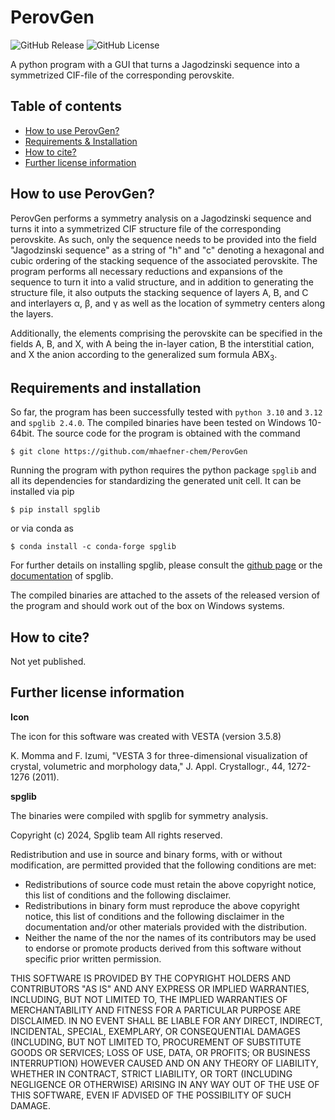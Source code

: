 # PerovGen
![GitHub Release](https://img.shields.io/github/v/release/mhaefner-chem/PerovGen?include_prereleases) ![GitHub License](https://img.shields.io/github/license/mhaefner-chem/PerovGen)

A python program with a GUI that turns a Jagodzinski sequence into a symmetrized CIF-file of the corresponding perovskite.

## Table of contents

- [How to use PerovGen?](#how-to-use-perovgen)
- [Requirements & Installation](#requirements-and-installation)
- [How to cite?](#how-to-cite)
- [Further license information](#further-license-information)

## How to use PerovGen?
PerovGen performs a symmetry analysis on a Jagodzinski sequence and turns it into a symmetrized CIF structure file of the corresponding perovskite. As such, only the sequence needs to be provided into the field "Jagodzinski sequence" as a string of "h" and "c" denoting a hexagonal and cubic ordering of the stacking sequence of the associated perovskite. The program performs all necessary reductions and expansions of the sequence to turn it into a valid structure, and in addition to generating the structure file, it also outputs the stacking sequence of layers A, B, and C and interlayers α, β, and γ as well as the location of symmetry centers along the layers.

Additionally, the elements comprising the perovskite can be specified in the fields A, B, and X, with A being the in-layer cation, B the interstitial cation, and X the anion according to the generalized sum formula ABX<sub>3</sub>.

## Requirements and installation

So far, the program has been successfully tested with `python 3.10` and `3.12` and `spglib 2.4.0`. The compiled binaries have been tested on Windows 10-64bit.
The source code for the program is obtained with the command

```console
$ git clone https://github.com/mhaefner-chem/PerovGen
```

Running the program with python requires the python package `spglib` and all its dependencies for standardizing the generated unit cell. It can be installed via pip

```console
$ pip install spglib
```
or via conda as

```console
$ conda install -c conda-forge spglib
```
For further details on installing spglib, please consult the [github page](https://github.com/spglib/spglib) or the [documentation](https://spglib.readthedocs.io) of spglib.

The compiled binaries are attached to the assets of the released version of the program and should work out of the box on Windows systems.

## How to cite?
Not yet published.

## Further license information

**Icon**

The icon for this software was created with VESTA (version 3.5.8)

K. Momma and F. Izumi, 
"VESTA 3 for three-dimensional visualization of crystal, volumetric and morphology data," 
J. Appl. Crystallogr., 44, 1272-1276 (2011).

**spglib**

The binaries were compiled with spglib for symmetry analysis.

Copyright (c) 2024, Spglib team
All rights reserved.

Redistribution and use in source and binary forms, with or without
modification, are permitted provided that the following conditions
are met:

* Redistributions of source code must retain the above copyright
  notice, this list of conditions and the following disclaimer.
* Redistributions in binary form must reproduce the above copyright
  notice, this list of conditions and the following disclaimer in the
  documentation and/or other materials provided with the distribution.
* Neither the name of the <organization> nor the
  names of its contributors may be used to endorse or promote products
  derived from this software without specific prior written permission.

THIS SOFTWARE IS PROVIDED BY THE COPYRIGHT HOLDERS AND CONTRIBUTORS
"AS IS" AND ANY EXPRESS OR IMPLIED WARRANTIES, INCLUDING, BUT NOT
LIMITED TO, THE IMPLIED WARRANTIES OF MERCHANTABILITY AND FITNESS FOR
A PARTICULAR PURPOSE ARE DISCLAIMED. IN NO EVENT SHALL <COPYRIGHT
HOLDER> BE LIABLE FOR ANY DIRECT, INDIRECT, INCIDENTAL, SPECIAL,
EXEMPLARY, OR CONSEQUENTIAL DAMAGES (INCLUDING, BUT NOT LIMITED TO,
PROCUREMENT OF SUBSTITUTE GOODS OR SERVICES; LOSS OF USE, DATA, OR
PROFITS; OR BUSINESS INTERRUPTION) HOWEVER CAUSED AND ON ANY THEORY OF
LIABILITY, WHETHER IN CONTRACT, STRICT LIABILITY, OR TORT (INCLUDING
NEGLIGENCE OR OTHERWISE) ARISING IN ANY WAY OUT OF THE USE OF THIS
SOFTWARE, EVEN IF ADVISED OF THE POSSIBILITY OF SUCH DAMAGE.

<!--stackedit_data:
eyJoaXN0b3J5IjpbMTc3MzE0MTE1MiwtNTE5NDYwNTk4LC05OD
I4MjI4NzNdfQ==
-->
